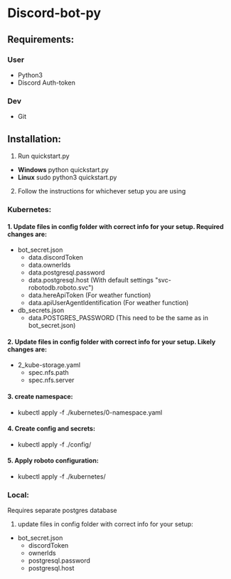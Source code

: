 # Discord-bot-py

## Requirements:

### User
* Python3
* Discord Auth-token

### Dev
* Git

## Installation:

1. Run quickstart.py
  - **Windows** python quickstart.py
  - **Linux** sudo python3 quickstart.py
2. Follow the instructions for whichever setup you are using

### Kubernetes:

#### 1. Update files in config folder with correct info for your setup. Required changes are:
  - bot_secret.json
    - data.discordToken
    - data.ownerIds
    - data.postgresql.password
    - data.postgresql.host (With default settings "svc-robotodb.roboto.svc")
    - data.hereApiToken (For weather function)
    - data.apiUserAgentIdentification (For weather function)
  - db_secrets.json
    - data.POSTGRES_PASSWORD (This need to be the same as in bot_secret.json)
#### 2. Update files in config folder with correct info for your setup. Likely changes are:
  - 2_kube-storage.yaml
    - spec.nfs.path
    - spec.nfs.server
#### 3. create namespace:
  - kubectl apply -f ./kubernetes/0-namespace.yaml
#### 4. Create config and secrets:
  - kubectl apply -f ./config/
#### 5. Apply roboto configuration:
  - kubectl apply -f ./kubernetes/

### Local:
Requires separate postgres database

1. update files in config folder with correct info for your setup:
  - bot_secret.json
    - discordToken
    - ownerIds
    - postgresql.password
    - postgresql.host

